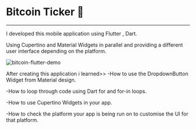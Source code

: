 
# Bitcoin Ticker 🤑

--------------------

I developed this mobile application using Flutter , Dart.

Using Cupertino and Material Widgets in parallel and providing a different user interface depending on the platform.

![bitcoin-flutter-demo](https://user-images.githubusercontent.com/88472584/128973938-e863c753-8771-4c6b-8875-ad9945e007c1.gif)

After creating this application i learned>>
-How to use the DropdownButton Widget from Material design.

-How to loop through code using Dart for and for-in loops.

-How to use Cupertino Widgets in your app.

-How to check the platform your app is being run on to customise the UI for that platform.
